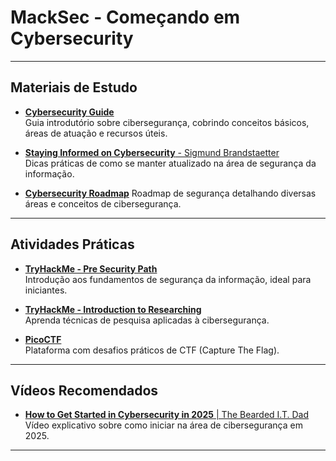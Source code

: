 # MackSec - Começando em Cybersecurity

---

## Materiais de Estudo

- [**Cybersecurity Guide**](https://cybersecurityguide.org/resources/cybersecurity-101/)  
  Guia introdutório sobre cibersegurança, cobrindo conceitos básicos, áreas de atuação e recursos úteis.

- [**Staying Informed on Cybersecurity** - Sigmund Brandstaetter](https://osintph.medium.com/staying-informed-on-cybersecurity-a-simple-guide-that-everybody-can-use-434aa9f9128a)  
  Dicas práticas de como se manter atualizado na área de segurança da informação.

- [**Cybersecurity Roadmap**](https://roadmap.sh/cyber-security)
  Roadmap de segurança detalhando diversas áreas e conceitos de cibersegurança.

---

## Atividades Práticas

- [**TryHackMe - Pre Security Path**](https://tryhackme.com/path/outline/presecurity)  
  Introdução aos fundamentos de segurança da informação, ideal para iniciantes.

- [**TryHackMe - Introduction to Researching**](https://tryhackme.com/room/introtoresearch)  
  Aprenda técnicas de pesquisa aplicadas à cibersegurança.

- [**PicoCTF**](https://picoctf.org/)  
  Plataforma com desafios práticos de CTF (Capture The Flag).

---

## Vídeos Recomendados

- [**How to Get Started in Cybersecurity in 2025** | The Bearded I.T. Dad](https://www.youtube.com/watch?v=FaKPvWIWC1s&t=107s)  
  Vídeo explicativo sobre como iniciar na área de cibersegurança em 2025.

---
